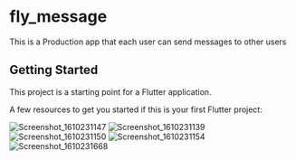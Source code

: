# fly_message

This is a Production app that each user can send messages to other users

## Getting Started

This project is a starting point for a Flutter application.

A few resources to get you started if this is your first Flutter project:

![Screenshot_1610231147](https://user-images.githubusercontent.com/18700494/104111236-4f39a400-52e8-11eb-9632-960e0498c6ed.png)
![Screenshot_1610231139](https://user-images.githubusercontent.com/18700494/104111235-4e087700-52e8-11eb-9077-a0073ae684f3.png)
![Screenshot_1610231150](https://user-images.githubusercontent.com/18700494/104111238-5bbdfc80-52e8-11eb-8a0d-306a06d393a7.png)
![Screenshot_1610231154](https://user-images.githubusercontent.com/18700494/104111242-65476480-52e8-11eb-82d1-b8b76e513542.png)
![Screenshot_1610231668](https://user-images.githubusercontent.com/18700494/104111245-77c19e00-52e8-11eb-97df-7f6292df0cad.png)


